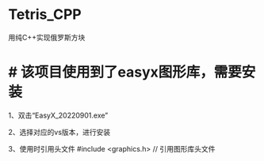 # Tetris_CPP
用纯C++实现俄罗斯方块


# # 该项目使用到了easyx图形库，需要安装

1、双击“EasyX_20220901.exe”

2、选择对应的vs版本，进行安装

3、使用时引用头文件 #include <graphics.h>		// 引用图形库头文件
